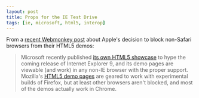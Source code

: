 ```yaml
---
layout: post
title: Props for the IE Test Drive
tags: [ie, microsoft, html5, interop]
---
```

From a [recent Webmonkey post](http://www.webmonkey.com/2010/06/apples-html5-showcase-less-about-web-standards-more-about-apple/) about Apple's decision to block non-Safari browsers from their HTML5 demos:

> Microsoft recently published [its own HTML5 showcase](http://ie.microsoft.com/testdrive/) to hype the coming release of Internet Explorer 9, and its demo pages are viewable (and work) in any non-IE browser with the proper support. Mozilla's [HTML5 demo pages](http://hacks.mozilla.org/category/demo/featured-demo/) are geared to work with experimental builds of Firefox, but at least other browsers aren't blocked, and most of the demos actually work in Chrome.


